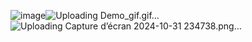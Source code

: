 ![image](https://github.com/user-attachments/assets/41828241-110a-4d29-9c4c-9b8418104468)![Uploading Demo_gif.gif…]()
![Uploading Capture d’écran 2024-10-31 234738.png…]()
